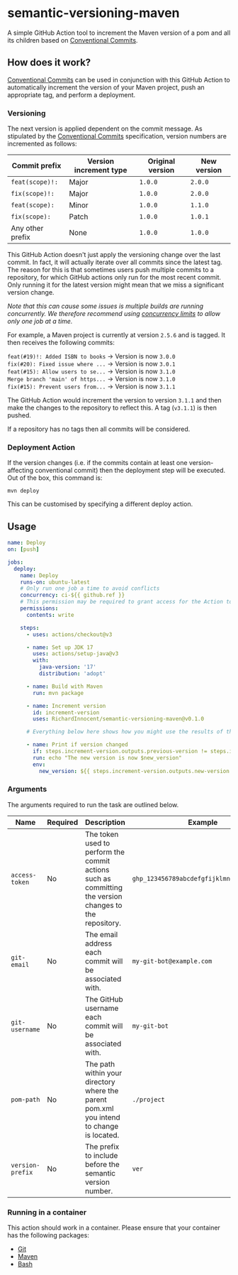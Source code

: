 # semantic-versioning-maven
A simple GitHub Action tool to increment the Maven version of a pom and all its children based on
[Conventional Commits](https://www.conventionalcommits.org/en/v1.0.0).

## How does it work?
[Conventional Commits](https://www.conventionalcommits.org/en/v1.0.0) can be used in conjunction
with this GitHub Action to automatically increment the version of your Maven project, push an
appropriate tag, and perform a deployment.

### Versioning
The next version is applied dependent on the commit message. As stipulated by the [Conventional
Commits](https://www.conventionalcommits.org/en/v1.0.0) specification, version numbers are
incremented as follows:

| Commit prefix    | Version increment type | Original version | New version |
|------------------|------------------------|------------------|-------------|
| `feat(scope)!:`  | Major                  | `1.0.0`          | `2.0.0`     |
| `fix(scope)!:`   | Major                  | `1.0.0`          | `2.0.0`     |
| `feat(scope):`   | Minor                  | `1.0.0`          | `1.1.0`     |
| `fix(scope):`    | Patch                  | `1.0.0`          | `1.0.1`     |
| Any other prefix | None                   | `1.0.0`          | `1.0.0`     |

This GitHub Action doesn't just apply the versioning change over the last commit. In fact, it will
actually iterate over all commits since the latest tag. The reason for this is that sometimes users
push multiple commits to a repository, for which GitHub actions only run for the most recent
commit. Only running it for the latest version might mean that we miss a significant version change.

_Note that this can cause some issues is multiple builds are running concurrently. We therefore
recommend using
[concurrency limits](https://docs.github.com/en/actions/using-jobs/using-concurrency) to allow only
one job at a time._

For example, a Maven project is currently at version `2.5.6` and is tagged. It then receives the
following commits:

`feat(#19)!: Added ISBN to books` -> Version is now `3.0.0`  
`fix(#20): Fixed issue where ...` -> Version is now `3.0.1`  
`feat(#15): Allow users to se...` -> Version is now `3.1.0`  
`Merge branch 'main' of https...` -> Version is now `3.1.0`  
`fix(#15): Prevent users from...` -> Version is now `3.1.1`

The GitHub Action would increment the version to version `3.1.1` and then make the changes to the
repository to reflect this. A tag (`v3.1.1`) is then pushed.

If a repository has no tags then all commits will be considered.

### Deployment Action
If the version changes (i.e. if the commits contain at least one version-affecting conventional
commit) then the deployment step will be executed. Out of the box, this command is:
```
mvn deploy
```
This can be customised by specifying a different deploy action.

## Usage
```yaml
name: Deploy
on: [push]

jobs:
  deploy:
    name: Deploy
    runs-on: ubuntu-latest
    # Only run one job a time to avoid conflicts
    concurrency: ci-${{ github.ref }}
    # This permission may be required to grant access for the Action to push tags
    permissions:
      contents: write

    steps:
      - uses: actions/checkout@v3

      - name: Set up JDK 17
        uses: actions/setup-java@v3
        with:
          java-version: '17'
          distribution: 'adopt'

      - name: Build with Maven
        run: mvn package

      - name: Increment version
        id: increment-version
        uses: RichardInnocent/semantic-versioning-maven@v0.1.0

      # Everything below here shows how you might use the results of the action...

      - name: Print if version changed
        if: steps.increment-version.outputs.previous-version != steps.increment-version.outputs.new-version
        run: echo "The new version is now $new_version"
        env:
          new_version: ${{ steps.increment-version.outputs.new-version }}
```

### Arguments

The arguments required to run the task are outlined below.

| Name             | Required | Description                                                                                            | Example                                   | Default                                                 |
|------------------|----------|--------------------------------------------------------------------------------------------------------|-------------------------------------------|---------------------------------------------------------|
| `access-token`   | No       | The token used to perform the commit actions such as committing the version changes to the repository. | `ghp_123456789abcdefgfijklmnopqrstuvwxyz` | The permissions of the action.                          |
| `git-email`      | No       | The email address each commit will be associated with.                                                 | `my-git-bot@example.com`                  | `41898282+github-actions[bot]@users.noreply.github.com` |
| `git-username`   | No       | The GitHub username each commit will be associated with.                                               | `my-git-bot`                              | `github-actions[bot]`                                   |
| `pom-path`       | No       | The path within your directory where the parent pom.xml you intend to change is located.               | `./project`                               | `.`                                                     |
| `version-prefix` | No       | The prefix to include before the semantic version number.                                              | `ver`                                     | `v`                                                     |

### Running in a container

This action should work in a container. Please ensure that your container has the following packages:
- [Git](https://git-scm.com/)
- [Maven](https://maven.apache.org/)
- [Bash](https://www.gnu.org/software/bash/)
